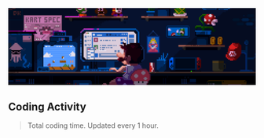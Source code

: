 <p align="center">
  <img src="Assets/code.gif" alt="Hello" style="object-fit: cover; margin-top: 50px;">
</p>

<h2 align="left">Coding Activity</h2>

> Total coding time. Updated every 1 hour.

<!--START_SECTION:waka-graph-->
